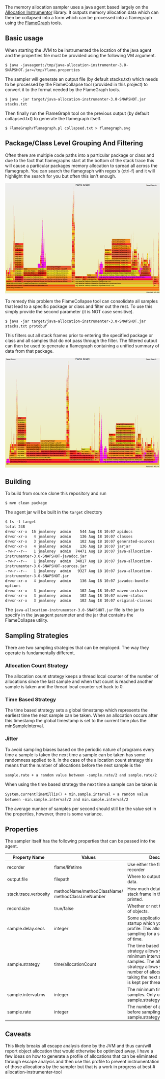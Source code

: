 The memory allocation sampler uses a java agent based largely on the [Allocation Instrumentor](https://github.com/google/allocation-instrumenter) library. It outputs memory allocation data which can then be collapsed into a form which can be processed into a flamegraph using the [FlameGraph](https://github.com/brendangregg/FlameGraph) tools.

## Basic usage

When starting the JVM to be instrumented the location of the java agent and the properties file must be provided using the following VM argument.

```
$ java -javaagent:/tmp/java-allocation-instrumenter-3.0-SNAPSHOT.jar=/tmp/flame.properties
```

The sampler will generate an output file (by default stacks.txt) which needs to be processed by the FlameCollapse tool (provided in this project) to convert it to the format needed by the FlameGraph tools.

```
$ java -jar target/java-allocation-instrumenter-3.0-SNAPSHOT.jar stacks.txt
```

Then finally run the FlameGraph tool on the previous output (by default collapsed.txt) to generate the flamegraph itself.

```
$ FlameGraph/flamegraph.pl collapsed.txt > flamegraph.svg
```

## Package/Class Level Grouping And Filtering

Often there are multiple code paths into a particular package or class and due to the fact that flamegraphs start at the bottom of the stack trace this will cause a particular packages memory allocation to spread all across the flamegraph. You can search the flamegraph with regex's (ctrl-f) and it will highlight the search for you but often this isn't enough.

![flamegraph](examples/highlighted_protobuf.png)

To remedy this problem the FlameCollapse tool can consolidate all samples that lead to a specific package or class and filter out the rest. To use this simply provide the second parameter (it is NOT case sensitive).

```
$ java -jar target/java-allocation-instrumenter-3.0-SNAPSHOT.jar stacks.txt protobuf
```

This filters out all stack frames prior to entering the specified package or class and all samples that do not pass through the filter. The filtered output can then be used to generate a flamegraph containing a unified summary of data from that package.

![flamegraph](examples/group_by_protobuf.png)

## Building

To build from source clone this repository and run

```
$ mvn clean package
```

The agent jar will be built in the `target` directory

```
$ ls -l target
total 248
drwxr-xr-x  16 jmaloney  admin    544 Aug 18 10:07 apidocs
drwxr-xr-x   4 jmaloney  admin    136 Aug 18 10:07 classes
drwxr-xr-x   3 jmaloney  admin    102 Aug 18 10:07 generated-sources
drwxr-xr-x   4 jmaloney  admin    136 Aug 18 10:07 jarjar
-rw-r--r--   1 jmaloney  admin  74471 Aug 18 10:07 java-allocation-instrumenter-3.0-SNAPSHOT-javadoc.jar
-rw-r--r--   1 jmaloney  admin  34017 Aug 18 10:07 java-allocation-instrumenter-3.0-SNAPSHOT-sources.jar
-rw-r--r--   1 jmaloney  admin   9327 Aug 18 10:07 java-allocation-instrumenter-3.0-SNAPSHOT.jar
drwxr-xr-x   4 jmaloney  admin    136 Aug 18 10:07 javadoc-bundle-options
drwxr-xr-x   3 jmaloney  admin    102 Aug 18 10:07 maven-archiver
drwxr-xr-x   3 jmaloney  admin    102 Aug 18 10:07 maven-status
drwxr-xr-x   3 jmaloney  admin    102 Aug 18 10:07 original-classes
```

The `java-allocation-instrumenter-3.0-SNAPSHOT.jar` file is the jar to specify in the javaagent parameter and the jar that contains the FlameCollapse utility.

## Sampling Strategies

There are two sampling strategies that can be employed. The way they operate is fundamentally different.

### Allocation Count Strategy

The allocation count strategy keeps a thread local counter of the number of allocations since the last sample and when that count is reached another sample is taken and the thread local counter set back to 0.

### Time Based Strategy

The time based strategy sets a global timestamp which represents the earliest time the next sample can be taken. When an allocation occurs after this timestamp the global timestamp is set to the current time plus the minSampleInterval.

### Jitter

To avoid sampling biases based on the periodic nature of programs every time a sample is taken the next time a sample can be taken has some randomness applied to it. In the case of the allocation count strategy this means that the number of allocations before the next sample is the 

`sample.rate + a random value between -sample.rate/2 and sample.rate/2`

When using the time based strategy the next time a sample can be taken is 

`System.currentTimeMillis() + min.sample.interval + a random value between -min.sample.interval/2 and min.sample.interval/2`

The average number of samples per second should still be the value set in the properties, however, there is some variance.

## Properties

The sampler itself has the following properties that can be passed into the agent.

Property Name | Values | Description
--- | --- | ---
recorder | flame/lifetime | Use either the flame of lifetime recorder
output.file | filepath | Where to output the sampling data.
stack.trace.verbosity | methodName/methodClassName/ methodClassLineNumber | How much detail about each stack frame in the sample is printed.
record.size | true/false | Whether or not to estimate size of objects.
sample.delay.secs | integer | Some applications have a long startup which you do not want to profile. This allows you delay all sampling for a specified amount of time.
sample.strategy | time/allocationCount |  The time based sampling strategy allows you to specify the minimum interval in between samples. The allocationCount strategy allows you to specify the number of allocations before taking the next sample (a count is kept per thread).
 sample.interval.ms | integer | The minimum time between samples. Only used when sample.strategy=time.
 sample.rate | integer | The number of allocations to wait before sampling. Only used when sample.strategy=allocationCount.
 
## Caveats
 
This likely breaks all escape analysis done by the JVM and thus can/will report object allocation that would otherwise be optimized away. I have a few ideas on how to generate a profile of allocations that can be eliminated through escape analysis and then use this profile to prevent instrumentation of those allocations by the sampler but that is a work in progress at best.# allocation-instrumenter-tool
